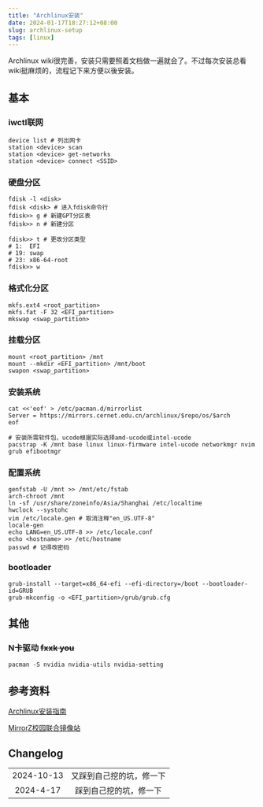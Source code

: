 ```yaml
---
title: "Archlinux安装"
date: 2024-01-17T18:27:12+08:00
slug: archlinux-setup
tags: [linux]
---
```


Archlinux wiki很完善，安装只需要照着文档做一遍就会了。不过每次安装总看wiki挺麻烦的，流程记下来方便以後安装。

## 基本

### iwctl联网

```shell
device list # 列出网卡
station <device> scan
station <device> get-networks
station <device> connect <SSID>
```

### 硬盘分区

```shell
fdisk -l <disk>
fdisk <disk> # 进入fdisk命令行
fdisk>> g # 新建GPT分区表
fdisk>> n # 新建分区

fdisk>> t # 更改分区类型
# 1:  EFI
# 19: swap
# 23: x86-64-root
fdisk>> w
```

### 格式化分区

```shell
mkfs.ext4 <root_partition>
mkfs.fat -F 32 <EFI_partition>
mkswap <swap_partition>
```

### 挂载分区

```shell
mount <root_partition> /mnt
mount --mkdir <EFI_partition> /mnt/boot
swapon <swap_partition>
```

### 安装系统

```shell
cat <<'eof' > /etc/pacman.d/mirrorlist
Server = https://mirrors.cernet.edu.cn/archlinux/$repo/os/$arch
eof

# 安装所需软件包，ucode根据实际选择amd-ucode或intel-ucode
pacstrap -K /mnt base linux linux-firmware intel-ucode networkmgr nvim grub efibootmgr
```

### 配置系统

```shell
genfstab -U /mnt >> /mnt/etc/fstab
arch-chroot /mnt
ln -sf /usr/share/zoneinfo/Asia/Shanghai /etc/localtime
hwclock --systohc
vim /etc/locale.gen # 取消注释"en_US.UTF-8"
locale-gen
echo LANG=en_US.UTF-8 >> /etc/locale.conf
echo <hostname> >> /etc/hostname
passwd # 记得改密码
```

### bootloader

```shell
grub-install --target=x86_64-efi --efi-directory=/boot --bootloader-id=GRUB
grub-mkconfig -o <EFI_partition>/grub/grub.cfg
```

## 其他

### N卡驱动 ~~fxxk you~~

```shell
pacman -S nvidia nvidia-utils nvidia-setting
```


## 参考资料

[Archlinux安装指南](https://wiki.archlinux.org/title/Installation_guide)

[MirrorZ校园联合镜像站](https://help.mirrors.cernet.edu.cn/archlinux/)

## Changelog

|||
|:-:|:-:|
| 2024-10-13 | 又踩到自己挖的坑，修一下 |
| 2024-4-17 | 踩到自己挖的坑，修一下 |

